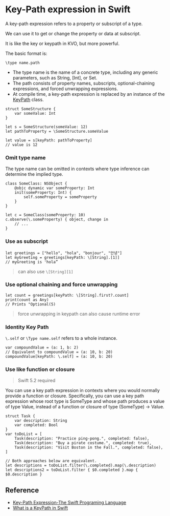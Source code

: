 # Key-Path expression in Swift

A key-path expression refers to a property or subscript of a type.

We can use it to get or change the property or data at subscript.

It is like the key or keypath in KVO, but more powerful.

The basic format is:

`\type name.path`

- The type name is the name of a concrete type, including any generic parameters, such as String, [Int], or Set<Int>.
- The path consists of property names, subscripts, optional-chaining expressions, and forced unwrapping expressions.
- At compile time, a key-path expression is replaced by an instance of the [KeyPath](https://developer.apple.com/documentation/swift/keypath) class.

```
struct SomeStructure {
    var someValue: Int
}

let s = SomeStructure(someValue: 12)
let pathToProperty = \SomeStructure.someValue

let value = s[keyPath: pathToProperty]
// value is 12
```

### Omit type name

The type name can be omitted in contexts where type inference can determine the implied type.

```
class SomeClass: NSObject {
    @objc dynamic var someProperty: Int
    init(someProperty: Int) {
        self.someProperty = someProperty
    }
}

let c = SomeClass(someProperty: 10)
c.observe(\.someProperty) { object, change in
    // ...
}
```

### Use as subscript

```
let greetings = ["hello", "hola", "bonjour", "안녕"]
let myGreeting = greetings[keyPath: \[String].[1]]
// myGreeting is 'hola”
```

> can also use `\[String][1]`

### Use optional chaining and force unwrapping

```
let count = greetings[keyPath: \[String].first?.count]
print(count as Any)
// Prints "Optional(5)
```

> force unwrapping in keypath can also cause runtime error

### Identity Key Path

`\.self` or `\Type name.self` refers to a whole instance.

```
var compoundValue = (a: 1, b: 2)
// Equivalent to compoundValue = (a: 10, b: 20)
compoundValue[keyPath: \.self] = (a: 10, b: 20)
```

### Use like function or closure

> Swift 5.2 required

You can use a key path expression in contexts where you would normally provide a function or closure. Specifically, you can use a key path expression whose root type is SomeType and whose path produces a value of type Value, instead of a function or closure of type (SomeType) -> Value.

```
struct Task {
    var description: String
    var completed: Bool
}
var toDoList = [
    Task(description: "Practice ping-pong.", completed: false),
    Task(description: "Buy a pirate costume.", completed: true),
    Task(description: "Visit Boston in the Fall.", completed: false),
]

// Both approaches below are equivalent.
let descriptions = toDoList.filter(\.completed).map(\.description)
let descriptions2 = toDoList.filter { $0.completed }.map { $0.description }
```

## Reference
- [Key-Path Expression-The Swift Programing Language](https://docs.swift.org/swift-book/documentation/the-swift-programming-language/expressions/#Key-Path-Expression)
- [What is a KeyPath in Swift](https://sarunw.com/posts/what-is-keypath-in-swift/)

